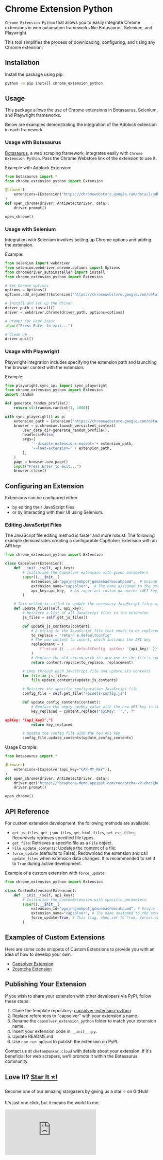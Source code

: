 # Chrome Extension Python

`Chrome Extension Python` that allows you to easily integrate Chrome extensions in web automation frameworks like Botasaurus, Selenium, and Playwright. 

This tool simplifies the process of downloading, configuring, and using any Chrome extension.

## Installation

Install the package using pip:

```bash
python -m pip install chrome_extension_python
```

## Usage

This package allows the use of Chrome extensions in Botasaurus, Selenium, and Playwright frameworks.

Below are examples demonstrating the integration of the Adblock extension in each framework.

### Usage with Botasaurus

[Botasaurus](https://github.com/omkarcloud/botasaurus), a web scraping framework, integrates easily with `Chrome Extension Python`. Pass the Chrome Webstore link of the extension to use it.

Example with Adblock Extension:

```python
from botasaurus import *
from chrome_extension_python import Extension

@browser(
    extensions=[Extension("https://chromewebstore.google.com/detail/adblock-%E2%80%94-best-ad-blocker/gighmmpiobklfepjocnamgkkbiglidom")], 
)  
def open_chrome(driver: AntiDetectDriver, data):
    driver.prompt()

open_chrome()
```

### Usage with Selenium

Integration with Selenium involves setting up Chrome options and adding the extension.

Example:

```python
from selenium import webdriver
from selenium.webdriver.chrome.options import Options
from chromedriver_autoinstaller import install
from chrome_extension_python import Extension

# Set Chrome options
options = Options()
options.add_argument(Extension("https://chromewebstore.google.com/detail/adblock-%E2%80%94-best-ad-blocker/gighmmpiobklfepjocnamgkkbiglidom").load())

# Install and set up the driver
driver_path = install()
driver = webdriver.Chrome(driver_path, options=options)

# Prompt for user input
input("Press Enter to exit...")

# Clean up
driver.quit()
```

### Usage with Playwright

Playwright integration includes specifying the extension path and launching the browser context with the extension.

Example:

```python
from playwright.sync_api import sync_playwright
from chrome_extension_python import Extension
import random

def generate_random_profile():
    return str(random.randint(1, 1000))

with sync_playwright() as p:
    extension_path = Extension("https://chromewebstore.google.com/detail/adblock-%E2%80%94-best-ad-blocker/gighmmpiobklfepjocnamgkkbiglidom").load(with_command_line_option=False)
    browser = p.chromium.launch_persistent_context(
        user_data_dir=generate_random_profile(),
        headless=False,
        args=[
            '--disable-extensions-except='+ extension_path,
            '--load-extension=' + extension_path,
        ],
    )
    page = browser.new_page()
    input("Press Enter to exit...")
    browser.close()
```

## Configuring an Extension

Extensions can be configured either

- by editing their JavaScript files
- or by interacting with their UI using Selenium.

### Editing JavaScript Files

The JavaScript file editing method is faster and more robust. The following example demonstrates creating a configurable CapSolver Extension with an API key:

```python
from chrome_extension_python import Extension

class Capsolver(Extension):
    def __init__(self, api_key):
        # Initialize the Capsolver extension with given parameters
        super().__init__(
            extension_id="pgojnojmmhpofjgdmaebadhbocahppod",  # Unique identifier for the Chrome Extension, found in the Chrome Webstore link
            extension_name="capsolver",  # The name assigned to the extension
            api_key=api_key,  # An important custom parameter (API key) required for the extension's functionality
        )

    # This method is called to update the necessary JavaScript files within the extension
    def update_files(self, api_key):
        # Retrieve a list of all JavaScript files in the extension
        js_files = self.get_js_files()

        def update_js_contents(content):
            # A string in the JavaScript file that needs to be replaced
            to_replace = "return e.defaultConfig"
            # The new content to insert, which includes the API key
            replacement = (
                f"return {{ ...e.defaultConfig, apiKey: '{api_key}' }}"
            )
            # Replace the old string with the new one in the file's content
            return content.replace(to_replace, replacement)

        # Loop through each JavaScript file and update its contents
        for file in js_files:
            file.update_contents(update_js_contents)

        # Retrieve the specific configuration JavaScript file
        config_file = self.get_file("/assets/config.js")

        def update_config_contents(content):
            # Replace the empty apiKey value with the new API key in the config file
            key_replaced = content.replace("apiKey: '',", f"

apiKey: '{api_key}',")
            return key_replaced

        # Update the config file with the new API key
        config_file.update_contents(update_config_contents)
```

Usage Example:

```python
from botasaurus import *

@browser(
    extensions=[Capsolver(api_key="CAP-MY_KEY")],
)  
def open_chrome(driver: AntiDetectDriver, data):
    driver.get("https://recaptcha-demo.appspot.com/recaptcha-v2-checkbox.php")
    driver.prompt()

open_chrome()
```

## API Reference

For custom extension development, the following methods are available:

- `get_js_files`, `get_json_files`, `get_html_files`, `get_css_files`: Recursively retrieves specified file types.
- `get_file`: Retrieves a specific file as a `File` object.
- `File.update_contents`: Updates the content of a file.
- `force_update` (defaults to False): Redownload the extension and call `update_files` when extension data changes. It is recommended to set it to `True` during active development.

Example of a custom extension with `force_update`:

```python
from chrome_extension_python import Extension

class CustomExtension(Extension):
    def __init__(self, api_key):
        # Initialize the CustomExtension with specific parameters
        super().__init__(
            extension_id="pgojnojmmhpofjgdmaebadhbocahppod", # Unique identifier for the Chrome Extension, obtained from the Chrome Webstore link
            extension_name="capsolver", # The name assigned to the extension
            force_update=True, # This flag, when set to True, forces the redownload of the extension and calls the `update_files` method. This is useful during development to ensure updates are applied.
        )
```

## Examples of Custom Extensions
Here are some code snippets of Custom Extensions to provide you with an idea of how to develop your own.

- [Capsolver Extension](https://github.com/omkarcloud/capsolver-extension-python)
- [2captcha Extension](https://github.com/omkarcloud/2captcha-extension-python)

## Publishing Your Extension

If you wish to share your extension with other developers via PyPI, follow these steps:

1. Clone the template repository: [capsolver-extension-python](https://github.com/omkarcloud/twocaptcha-extension-python).
2. Replace references to "capsolver" with your extension's name.
3. Rename the `capsolver_extension_python` folder to match your extension name.
4. Insert your extension code in `__init__.py`.
5. Update README.md
6. Use `npm run upload` to publish the extension on PyPI.

Contact us at `chetan@omkar.cloud` with details about your extension. If it's beneficial for web scrapers, we'll promote it within the Botasaurus community.

## Love It? [Star It ⭐!](https://github.com/omkarcloud/chrome-extension-python)

Become one of our amazing stargazers by giving us a star ⭐ on GitHub!

It's just one click, but it means the world to me.

[![Stargazers for @omkarcloud/chrome-extension-python](https://bytecrank.com/nastyox/reporoster/php/stargazersSVG.php?user=omkarcloud&repo=chrome-extension-python)](https://github.com/omkarcloud/chrome-extension-python/stargazers)
